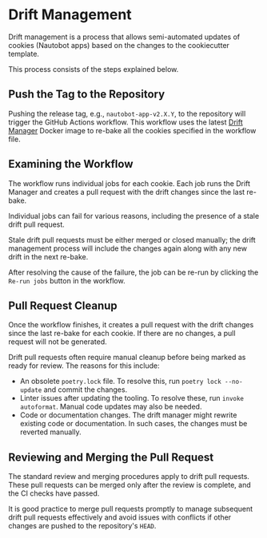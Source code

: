 # Drift Management

Drift management is a process that allows semi-automated updates of cookies (Nautobot apps) based on the changes to the cookiecutter template.

This process consists of the steps explained below.

## Push the Tag to the Repository

Pushing the release tag, e.g., `nautobot-app-v2.X.Y`, to the repository will trigger the GitHub Actions workflow. This workflow uses the latest [Drift Manager](https://github.com/nautobot/cookiecutter-nautobot-app-drift-manager) Docker image to re-bake all the cookies specified in the workflow file.

## Examining the Workflow

The workflow runs individual jobs for each cookie. Each job runs the Drift Manager and creates a pull request with the drift changes since the last re-bake.

Individual jobs can fail for various reasons, including the presence of a stale drift pull request.

Stale drift pull requests must be either merged or closed manually; the drift management process will include the changes again along with any new drift in the next re-bake.

After resolving the cause of the failure, the job can be re-run by clicking the `Re-run jobs` button in the workflow.

## Pull Request Cleanup

Once the workflow finishes, it creates a pull request with the drift changes since the last re-bake for each cookie. If there are no changes, a pull request will not be generated.

Drift pull requests often require manual cleanup before being marked as ready for review. The reasons for this include:

- An obsolete `poetry.lock` file.
    To resolve this, run `poetry lock --no-update` and commit the changes.
- Linter issues after updating the tooling.
    To resolve these, run `invoke autoformat`. Manual code updates may also be needed.
- Code or documentation changes.
    The drift manager might rewrite existing code or documentation. In such cases, the changes must be reverted manually.

## Reviewing and Merging the Pull Request

The standard review and merging procedures apply to drift pull requests. These pull requests can be merged only after the review is complete, and the CI checks have passed.

It is good practice to merge pull requests promptly to manage subsequent drift pull requests effectively and avoid issues with conflicts if other changes are pushed to the repository's `HEAD`.
